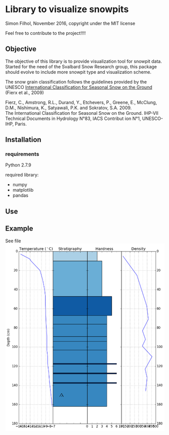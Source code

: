 # Library to visualize snowpits
Simon Filhol, November 2016, copyright under the MIT license

Feel free to contribute to the project!!!!


## Objective
The objective of this library is to provide visualization tool for snowpit data. 
Started for the need of the Svalbard Snow Research group, this package should evolve
 to include more snowpit type and visualization scheme. 
 
The snow grain classification follows the guidelines provided by the UNESCO 
[International Classification for Seasonal Snow on the Ground](http://unesdoc.unesco.org/images/0018/001864/186462e.pdf) 
(Fierx et al., 2009)

Fierz, C., Amstrong, R.L., Durand, Y., 
Etchevers, P., Greene, E., McClung, D.M., 
Nishimura, K., Satyawali, P.K. and Sokratov, S.A. 2009.  
The International 
Classification for Seasonal Snow on the Ground.
  IHP-VII Technical Documents in 
Hydrology N°83, IACS Contribut
ion N°1, UNESCO-IHP, Paris. 

## Installation

### requirements

Python 2.7.9

required library:
- numpy
- matplotlib
- pandas

## Use

## Example

See file ![test.png](test.png)







